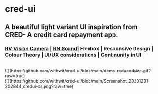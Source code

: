 # cred-ui
## A beautiful light variant UI inspiration from CRED- A credit card repayment app.
### [RV Vision Camera](https://react-native-vision-camera.com/)  | [RN Sound](https://www.npmjs.com/package/react-native-sound)|  Flexbox  |  Responsive Design   | Colour Theory  |  UI/UX considerations | Continunity in UI
<br>
![](https://github.com/withwit/cred-ui/blob/main/demo-reducedsize.gif?raw=true)
<br>
![](https://github.com/withwit/cred-ui/blob/main/Screenshot_20231231-202844_credui-xs.png?raw=true)
